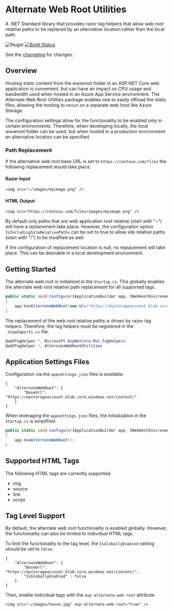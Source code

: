 # Alternate Web Root Utilities

A .NET Standard library that provides razor tag helpers that allow web root relative paths to be replaced by an alternative location rather than the local path.

![Nuget](https://img.shields.io/nuget/v/AlternateWebRootUtilities)
[![Build Status](https://dev.azure.com/kyleherzog/AlternateWebRootUtilities/_apis/build/status/AlternateWebRootUtilities?branchName=master)](https://dev.azure.com/kyleherzog/AlternateWebRootUtilities/_build/latest?definitionId=11&branchName=master)

See the [changelog](CHANGELOG.md) for changes.

## Overview
Hosting static content from the wwwroot folder in an ASP.NET Core web application is convenient, but can have an impact on CPU usage and bandwidth used when hosted in an Azure App Service environment.  The Alternate Web Root Utilities package enables one to easily offload the static files, allowing the hosting to occur on a separate web host like Azure Storage.

The configuration settings allow for the functionality to be enabled only in certain environments.  Therefore, when developing locally, the local wwwroot folder can be used, but when hosted in a production environment an alternative location can be specified. 

### Path Replacement
If the alternative web root base URL is set to `https://contoso.com/files` the following replacement would take place. 

#### Razor Input
```
<img src="~/images/myimage.png" />
```

#### HTML Output
```
<img src="https://contoso.com/files/images/myimage.png" />
```

By default only paths that are web application root relative (start with "~") will have a replacement take place.  However, the configuration option `IsIncludingSiteRelativePaths` can be set to true to allow site relative paths (start with "/") to be modified as well. 

If the configuration of replacement location is null, no replacement will take place.  This can be desirable in a local development environment.

## Getting Started
The alternate web root is initialized in the `Startup.cs`. This globally enables the alternate web root relative path replacement for all supported tags.
```C#
public static void Configure(IApplicationBuilder app, IWebHostEnvironment env)
{
    app.UseAlternateWebRoot(new Uri("https://mystorageaccount.blob.core.windows.net/content/"));
}
```

The replacement of the web root relative paths is driven by razor tag helpers.  Therefore, the tag helpers must be registered in the `_ViewImports.cs` file.
```C#
@addTagHelper *, Microsoft.AspNetCore.Mvc.TagHelpers
@addTagHelper *, AlternateWebRootUtilities
```

## Application Settings Files
Configuration via the `appsettings.json` files is available.
```
{
    "AlternateWebRoot": {
        "BaseUrl": "https://mystorageaccount.blob.core.windows.net/content/"
    }
}
```

When leveraging the `appsettings.json` files, the initialization in the `Startup.cs` is simplified.
```C#
public static void Configure(IApplicationBuilder app, IWebHostEnvironment env)
{
    app.UseAlternateWebRoot();
}
```

## Supported HTML Tags
The following HTML tags are currently supported.
- img
- source
- link
- script

## Tag Level Support
By default, the alternate web root functionality is enabled globally.  However, the functionality can also be limited to individual HTML tags.

To limit the functionality to the tag level, the `IsGloballyEnabled` setting should be set to `false`.

```
{
    "AlternateWebRoot": {
        "BaseUrl": "https://mystorageaccount.blob.core.windows.net/content/",
        "IsGloballyEnabled" : false
    }
}
```

Then, enable individual tags with the `asp-alternate-web-root` attribute.
```
<img src="~/images/house.jpg" asp-alternate-web-root="true" />
```
